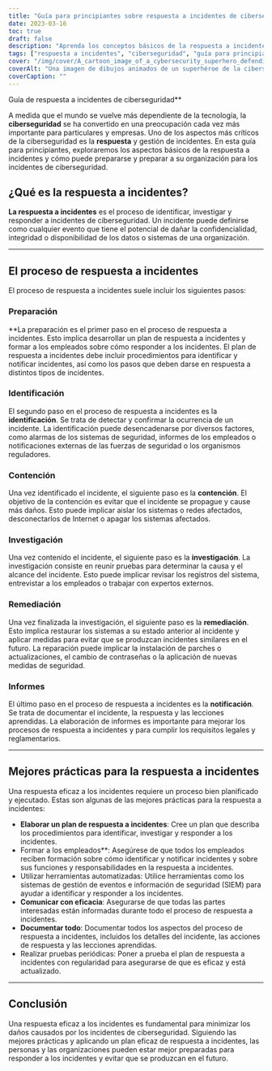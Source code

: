 ```yaml
---
title: "Guía para principiantes sobre respuesta a incidentes de ciberseguridad"
date: 2023-03-16
toc: true
draft: false
description: "Aprenda los conceptos básicos de la respuesta a incidentes y la gestión de incidentes de ciberseguridad con esta guía para principiantes."
tags: ["respuesta a incidentes", "ciberseguridad", "guía para principiantes", "protección de datos", "seguridad de los datos", "Seguridad informática", "seguridad de la red", "ciberataques", "seguridad de la información", "ciberdelincuencia", "seguridad digital", "Infraestructura informática", "violaciones de datos", "amenazas cibernéticas", "ciberdefensa", "gestión de incidentes", "recuperación de datos", "planificación de la seguridad", "gestión de riesgos", "estrategia de ciberseguridad"]
cover: "/img/cover/A_cartoon_image_of_a_cybersecurity_superhero_defending_a_city.png"
coverAlt: "Una imagen de dibujos animados de un superhéroe de la ciberseguridad defendiendo una ciudad contra las ciberamenazas."
coverCaption: ""
---
```

 Guía de respuesta a incidentes de ciberseguridad**

A medida que el mundo se vuelve más dependiente de la tecnología, la **ciberseguridad** se ha convertido en una preocupación cada vez más importante para particulares y empresas. Uno de los aspectos más críticos de la ciberseguridad es la **respuesta** y gestión de incidentes. En esta guía para principiantes, exploraremos los aspectos básicos de la respuesta a incidentes y cómo puede prepararse y preparar a su organización para los incidentes de ciberseguridad.

## ¿Qué es la respuesta a incidentes?

**La respuesta a incidentes** es el proceso de identificar, investigar y responder a incidentes de ciberseguridad. Un incidente puede definirse como cualquier evento que tiene el potencial de dañar la confidencialidad, integridad o disponibilidad de los datos o sistemas de una organización.

______

## El proceso de respuesta a incidentes

El proceso de respuesta a incidentes suele incluir los siguientes pasos:

### Preparación

**La preparación es el primer paso en el proceso de respuesta a incidentes. Esto implica desarrollar un plan de respuesta a incidentes y formar a los empleados sobre cómo responder a los incidentes. El plan de respuesta a incidentes debe incluir procedimientos para identificar y notificar incidentes, así como los pasos que deben darse en respuesta a distintos tipos de incidentes.

### Identificación

El segundo paso en el proceso de respuesta a incidentes es la **identificación**. Se trata de detectar y confirmar la ocurrencia de un incidente. La identificación puede desencadenarse por diversos factores, como alarmas de los sistemas de seguridad, informes de los empleados o notificaciones externas de las fuerzas de seguridad o los organismos reguladores.

### Contención

Una vez identificado el incidente, el siguiente paso es la **contención**. El objetivo de la contención es evitar que el incidente se propague y cause más daños. Esto puede implicar aislar los sistemas o redes afectados, desconectarlos de Internet o apagar los sistemas afectados.

### Investigación

Una vez contenido el incidente, el siguiente paso es la **investigación**. La investigación consiste en reunir pruebas para determinar la causa y el alcance del incidente. Esto puede implicar revisar los registros del sistema, entrevistar a los empleados o trabajar con expertos externos.

### Remediación

Una vez finalizada la investigación, el siguiente paso es la **remediación**. Esto implica restaurar los sistemas a su estado anterior al incidente y aplicar medidas para evitar que se produzcan incidentes similares en el futuro. La reparación puede implicar la instalación de parches o actualizaciones, el cambio de contraseñas o la aplicación de nuevas medidas de seguridad.

### Informes

El último paso en el proceso de respuesta a incidentes es la **notificación**. Se trata de documentar el incidente, la respuesta y las lecciones aprendidas. La elaboración de informes es importante para mejorar los procesos de respuesta a incidentes y para cumplir los requisitos legales y reglamentarios.

______

## Mejores prácticas para la respuesta a incidentes

Una respuesta eficaz a los incidentes requiere un proceso bien planificado y ejecutado. Estas son algunas de las mejores prácticas para la respuesta a incidentes:

- **Elaborar un plan de respuesta a incidentes**: Cree un plan que describa los procedimientos para identificar, investigar y responder a los incidentes.
- Formar a los empleados**: Asegúrese de que todos los empleados reciben formación sobre cómo identificar y notificar incidentes y sobre sus funciones y responsabilidades en la respuesta a incidentes.
- Utilizar herramientas automatizadas: Utilice herramientas como los sistemas de gestión de eventos e información de seguridad (SIEM) para ayudar a identificar y responder a los incidentes.
- **Comunicar con eficacia**: Asegurarse de que todas las partes interesadas están informadas durante todo el proceso de respuesta a incidentes.
- **Documentar todo**: Documentar todos los aspectos del proceso de respuesta a incidentes, incluidos los detalles del incidente, las acciones de respuesta y las lecciones aprendidas.
- Realizar pruebas periódicas: Poner a prueba el plan de respuesta a incidentes con regularidad para asegurarse de que es eficaz y está actualizado.

______

## Conclusión

Una respuesta eficaz a los incidentes es fundamental para minimizar los daños causados por los incidentes de ciberseguridad. Siguiendo las mejores prácticas y aplicando un plan eficaz de respuesta a incidentes, las personas y las organizaciones pueden estar mejor preparadas para responder a los incidentes y evitar que se produzcan en el futuro. 